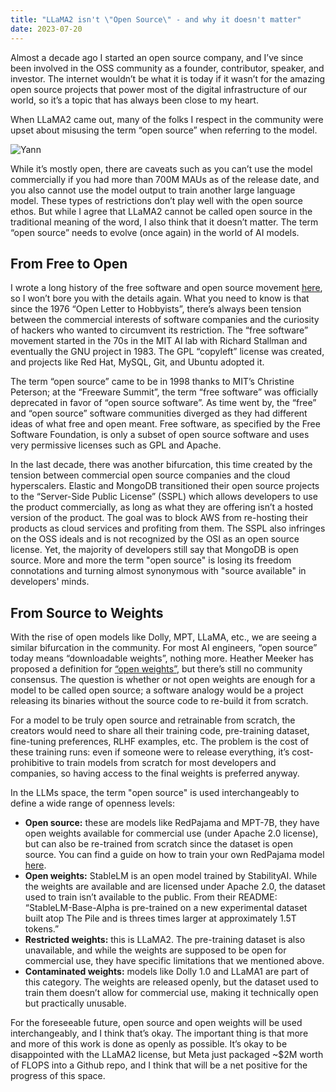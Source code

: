 ```yaml
---
title: "LLaMA2 isn't \"Open Source\" - and why it doesn't matter"
date: 2023-07-20
---
```


Almost a decade ago I started an open source company, and I’ve since been involved in the OSS community as a founder, contributor, speaker, and investor. The internet wouldn’t be what it is today if it wasn’t for the amazing open source projects that power most of the digital infrastructure of our world, so it’s a topic that has always been close to my heart. 

When LLaMA2 came out, many of the folks I respect in the community were upset about misusing the term “open source” when referring to the model. 

![Yann](/images/yann.png)

While it’s mostly open, there are caveats such as you can’t use the model commercially if you had more than 700M MAUs as of the release date, and you also cannot use the model output to train another large language model. These types of restrictions don’t play well with the open source ethos. But while I agree that LLaMA2 cannot be called open source in the traditional meaning of the word, I also think that it doesn’t matter. The term “open source” needs to evolve (once again) in the world of AI models.

## From Free to Open

I wrote a long history of the free software and open source movement [here](https://www.alessiofanelli.com/blog/history-of-open-source-licensing), so I won’t bore you with the details again. What you need to know is that since the 1976 “Open Letter to Hobbyists”, there’s always been tension between the commercial interests of software companies and the curiosity of hackers who wanted to circumvent its restriction. The “free software” movement started in the 70s in the MIT AI lab with Richard Stallman and eventually the GNU project in 1983. The GPL “copyleft” license was created, and projects like Red Hat, MySQL, Git, and Ubuntu adopted it. 

The term “open source” came to be in 1998 thanks to MIT’s Christine Peterson; at the “Freeware Summit”, the term “free software” was officially deprecated in favor of “open source software”. As time went by, the “free” and “open source” software communities diverged as they had different ideas of what free and open meant. Free software, as specified by the Free Software Foundation, is only a subset of open source software and uses very permissive licenses such as GPL and Apache. 

In the last decade, there was another bifurcation, this time created by the tension between commercial open source companies and the cloud hyperscalers. Elastic and MongoDB transitioned their open source projects to the “Server-Side Public License” (SSPL) which allows developers to use the product commercially, as long as what they are offering isn’t a hosted version of the product. The goal was to block AWS from re-hosting their products as cloud services and profiting from them. The SSPL also infringes on the OSS ideals and is not recognized by the OSI as an open source license. Yet, the majority of developers still say that MongoDB is open source. More and more the term "open source" is losing its freedom connotations and turning almost synonymous with "source available" in developers' minds.

## From Source to Weights

With the rise of open models like Dolly, MPT, LLaMA, etc., we are seeing a similar bifurcation in the community. For most AI engineers, “open source” today means “downloadable weights”, nothing more. Heather Meeker has proposed a definition for [“open weights”](https://github.com/Open-Weights/Definition), but there’s still no community consensus. The question is whether or not open weights are enough for a model to be called open source; a software analogy would be a project releasing its binaries without the source code to re-build it from scratch. 

For a model to be truly open source and retrainable from scratch, the creators would need to share all their training code, pre-training dataset, fine-tuning preferences, RLHF examples, etc. The problem is the cost of these training runs: even if someone were to release everything, it’s cost-prohibitive to train models from scratch for most developers and companies, so having access to the final weights is preferred anyway. 

In the LLMs space, the term "open source" is used interchangeably to define a wide range of openness levels:

- **Open source:** these are models like RedPajama and MPT-7B, they have open weights available for commercial use (under Apache 2.0 license), but can also be re-trained from scratch since the dataset is open source. You can find a guide on how to train your own RedPajama model [here](https://github.com/Lightning-AI/lit-llama/blob/main/howto/train_redpajama.md). 
- **Open weights:** StableLM is an open model trained by StabilityAI. While the weights are available and are licensed under Apache 2.0, the dataset used to train isn’t available to the public. From their README: “StableLM-Base-Alpha is pre-trained on a new experimental dataset built atop The Pile and is threes times larger at approximately 1.5T tokens.”
- **Restricted weights:** this is LLaMA2. The pre-training dataset is also unavailable, and while the weights are supposed to be open for commercial use, they have specific limitations that we mentioned above.     
- **Contaminated weights:** models like Dolly 1.0 and LLaMA1 are part of this category. The weights are released openly, but the dataset used to train them doesn’t allow for commercial use, making it technically open but practically unusable. 

For the foreseeable future, open source and open weights will be used interchangeably, and I think that’s okay. The important thing is that more and more of this work is done as openly as possible. It’s okay to be disappointed with the LLaMA2 license, but Meta just packaged ~$2M worth of FLOPS into a Github repo, and I think that will be a net positive for the progress of this space. 